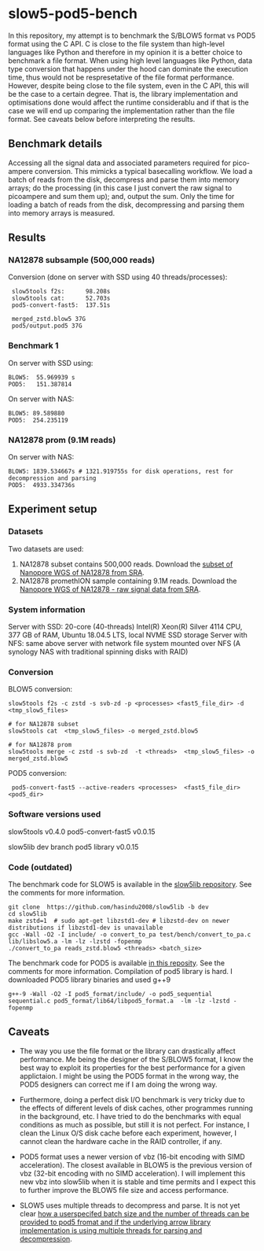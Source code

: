 # slow5-pod5-bench

In this repository, my attempt is to benchmark the S/BLOW5 format vs POD5 format using the C API. C is close to the file system than high-level languages like Python and therefore in my opinion it is a better choice to benchmark a file format. When using high level languages like Python, data type conversion that happens under the hood can dominate the execution time, thus would not be respresetative of the file format performance. However, despite being close to  the file system, even in the C API, this will be the case to a certain degree. That is, the library implementation and optimisations done would affect the runtime considerablu and if that is the case we will end up comparing the implementation rather than the file format. See caveats below before interpreting the results.


## Benchmark details

Accessing all the signal data and associated parameters required for pico-ampere conversion. This mimicks a typical basecalling workflow. We load a batch of reads from the disk, decompress and parse them into memory arrays; do the processing (in this case I just convert the raw signal to picoampere and sum them up); and, output the sum. Only the time for loading a batch of reads from the disk, decompressing and parsing them into memory arrays is measured.


 
 ## Results
  
 ### NA12878 subsample (500,000 reads) 
 
Conversion (done on server with SSD using 40 threads/processes):
```
 slow5tools f2s:      98.208s
 slow5tools cat:      52.703s
 pod5-convert-fast5:  137.51s

 merged_zstd.blow5 37G
 pod5/output.pod5 37G  
  ```
  
### Benchmark 1
 
On server with SSD using:
```
BLOW5:  55.969939 s
POD5:   151.387814
```  
  
On server with NAS:
```
BLOW5: 89.589880
POD5:  254.235119
```  
   
### NA12878 prom (9.1M reads) 

On server with NAS:
```
BLOW5: 1839.534667s # 1321.919755s for disk operations, rest for decompression and parsing
POD5:  4933.334736s
```    

## Experiment setup
  
### Datasets
  
Two datasets are used:  
1. NA12878 subset contains 500,000 reads. Download the [subset of Nanopore WGS of NA12878 from SRA](https://www.ncbi.nlm.nih.gov/sra?linkname=bioproject_sra_all&from_uid=744329). 
2. NA12878 promethION sample containing 9.1M reads. Download the [Nanopore WGS of NA12878 - raw signal data from SRA](https://www.ncbi.nlm.nih.gov/sra?linkname=bioproject_sra_all&from_uid=744329). 

  
### System information
  
Server with SSD: 20-core (40-threads) Intel(R) Xeon(R) Silver 4114 CPU, 377 GB of RAM, Ubuntu 18.04.5 LTS, local NVME SSD storage 
Server with NFS: same above server with  network file system mounted over NFS (A synology NAS with traditional spinning disks with RAID) 

  
### Conversion  
  
BLOW5 conversion:  
```
slow5tools f2s -c zstd -s svb-zd -p <processes> <fast5_file_dir> -d <tmp_slow5_files> 

# for NA12878 subset  
slow5tools cat  <tmp_slow5_files> -o merged_zstd.blow5 

# for NA12878 prom  
slow5tools merge -c zstd -s svb-zd  -t <threads>  <tmp_slow5_files> -o merged_zstd.blow5   
```  
 
POD5 conversion:    
```
 pod5-convert-fast5 --active-readers <processes>  <fast5_file_dir> <pod5_dir> 
```    
  
### Software versions used
  
slow5tools v0.4.0
pod5-convert-fast5 v0.0.15
  
slow5lib dev branch
pod5 library  v0.0.15
  
  
### Code (outdated)
  
The benchmark code for SLOW5 is available in the [slow5lib repository](https://github.com/hasindu2008/slow5lib/blob/dev/test/bench/convert_to_pa.c). See the comments for more information.

```
git clone  https://github.com/hasindu2008/slow5lib -b dev
cd slow5lib
make zstd=1  # sudo apt-get libzstd1-dev # libzstd-dev on newer distributions if libzstd1-dev is unavailable
gcc -Wall -O2 -I include/ -o convert_to_pa test/bench/convert_to_pa.c lib/libslow5.a -lm -lz -lzstd -fopenmp  
./convert_to_pa reads_zstd.blow5 <threads> <batch_size>
```  
  
The benchmark code for POD5 is available [in this reposity](https://github.com/hasindu2008/slow5-pod5-bench/blob/master/pod5_convert_to_pa.c).  See the comments for more information. Compilation of pod5 library is hard. I downloaded POD5 library binaries and used g++9
```
g++-9 -Wall -O2 -I pod5_format/include/ -o pod5_sequential sequential.c pod5_format/lib64/libpod5_format.a  -lm -lz -lzstd -fopenmp  
```  
  
 
 ## Caveats
  
  
- The way you use the file format or the library can drastically affect performance. Me being the designer of the S/BLOW5 format, I know the best way to exploit its properties for the best performance for a given applictaion. I might be using the POD5 format in the wrong way, the POD5 designers can correct me if I am doing the wrong way.

- Furthermore, doing a perfect disk I/O benchmark is very tricky due to the effects of different levels of disk caches, other programmes running in the background, etc. I have tried to do the benchmarks with equal conditions as much as possible, but still it is not perfect. For instance, I clean the Linux O/S disk cache before each experiment, however, I cannot clean the hardware cache in the RAID controller, if any.

- POD5 format uses a newer version of vbz (16-bit encoding with SIMD acceleration). The closest available in BLOW5 is the previous version of vbz (32-bit encoding with no SIMD acceleration). I will implement this new vbz into slow5lib when it is stable and time permits and I expect this to further improve the BLOW5 file size and access performance.  

- SLOW5 uses multiple threads to decompress and parse. It is not yet clear [how a userspecifed batch size and the number of threads can be provided to pod5 fromat and if the underlying arrow library implementation is using multiple threads for parsing and decompression](https://github.com/nanoporetech/pod5-file-format/issues).    
  
